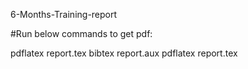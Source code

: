 6-Months-Training-report

#Run below commands to get pdf:

pdflatex report.tex
bibtex report.aux
pdflatex report.tex